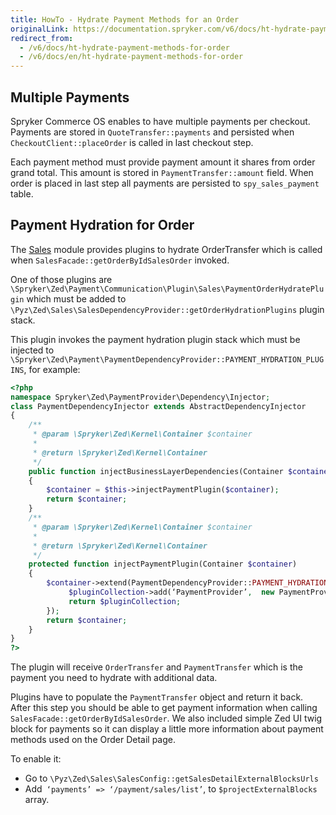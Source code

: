 ```yaml
---
title: HowTo - Hydrate Payment Methods for an Order
originalLink: https://documentation.spryker.com/v6/docs/ht-hydrate-payment-methods-for-order
redirect_from:
  - /v6/docs/ht-hydrate-payment-methods-for-order
  - /v6/docs/en/ht-hydrate-payment-methods-for-order
---
```


## Multiple Payments
Spryker Commerce OS enables to have multiple payments per checkout. Payments are stored in `QuoteTransfer::payments` and persisted when `CheckoutClient::placeOrder` is called in last checkout step.

Each payment method must provide payment amount it shares from order grand total. This amount is stored in `PaymentTransfer::amount` field. When order is placed in last step all payments are persisted to `spy_sales_payment` table.

## Payment Hydration for Order
The [Sales](/docs/scos/dev/features/202001.0/order-management/sales.html) module provides plugins to hydrate OrderTransfer which is called when `SalesFacade::getOrderByIdSalesOrder` invoked.

One of those plugins are `\Spryker\Zed\Payment\Communication\Plugin\Sales\PaymentOrderHydratePlugin` which must be added to `\Pyz\Zed\Sales\SalesDependencyProvider::getOrderHydrationPlugins` plugin stack.

This plugin invokes the payment hydration plugin stack which must be injected to  ` \Spryker\Zed\Payment\PaymentDependencyProvider::PAYMENT_HYDRATION_PLUGINS`, for example:

```php
<?php
namespace Spryker\Zed\PaymentProvider\Dependency\Injector;
class PaymentDependencyInjector extends AbstractDependencyInjector
{
    /**
     * @param \Spryker\Zed\Kernel\Container $container
     *
     * @return \Spryker\Zed\Kernel\Container
     */
    public function injectBusinessLayerDependencies(Container $container)
    {
        $container = $this->injectPaymentPlugin($container);
        return $container;
    }
    /**
     * @param \Spryker\Zed\Kernel\Container $container
     *
     * @return \Spryker\Zed\Kernel\Container
     */
    protected function injectPaymentPlugin(Container $container)
    {
        $container->extend(PaymentDependencyProvider::PAYMENT_HYDRATION_PLUGINS, function (PaymentHydratorPluginCollectionInterface $pluginCollection) {
             $pluginCollection->add(‘PaymentProvider’,  new PaymentProviderSalesOrderPaymentHydrationPlugin()) // this plugin must implement \Spryker\Zed\Payment\Dependency\Plugin\Sales\PaymentHydratorPluginInterface
             return $pluginCollection;
        });
        return $container;
    }
}
?>
```

The plugin will receive `OrderTransfer` and `PaymentTransfer` which is the payment you need to hydrate with additional data.

Plugins have to populate the `PaymentTransfer` object and return it back. After this step you should be able to get payment information when calling `SalesFacade::getOrderByIdSalesOrder`. We also included simple Zed UI twig block for payments so it can display a little more information about payment methods used on the Order Detail page.

To enable it:

* Go to `\Pyz\Zed\Sales\SalesConfig::getSalesDetailExternalBlocksUrls`
* Add` ‘payments’ => ‘/payment/sales/list’`, to `$projectExternalBlocks` array.

